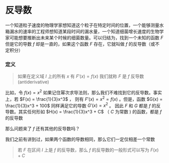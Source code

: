 # 反导数

一个知道粒子速度的物理学家想知道这个粒子在特定时间的位置，一个能够测量水箱漏水的速率的工程师想知道某段时间的漏水量，一个知道细菌增长速度的生物学家可能想要推断出未来某个时候的细菌数量。可以归结为，找到一个未知的函数 $F$ 但是它的导数 $f$ 却是一直的，如果这个函数 $F$ 存在，它就叫做 $f$ 的反导数（或不定积分）

### 定义

> 如果在定义域 $I$ 上的所有 $x$ 有 $F'(x) = f(x)$ 我们就称 $F$ 是 $f$ 反导数(antiderivative)

比如，令 $f(x) = x^2$ 如果记住幂次求导法则，那么我们不难找到它的反导数。事实上，若 $F(x) = \frac{1}{3}x^3$ ， 则有 $F'(x) = x^2 = f(x)$ 。但是，函数 $G(x) = \frac{1}{3}x^3 + 100$ 同样满足它的导数 $G'(x) = x^2$ 。 因此 $F$ 和 $G$ 都是 $f$ 的反导数。其实任何形如 $H(x) = \frac{1}{3}x^3 + C$ （ $C$ 为常数 $)$ 的函数，都是 $f$ 的反导数

那么问题来了 $f$ 还有其他的反导数吗？

我们之前有讲到过，如果两个函数的导数相同，那么它们一定仅相差一个常数

> 若 $F$ 在区间 $I$ 上是 $f$ 的反导数，那么 $f$ 的反导数的一般形式可以写为 $F(x)+C$ 